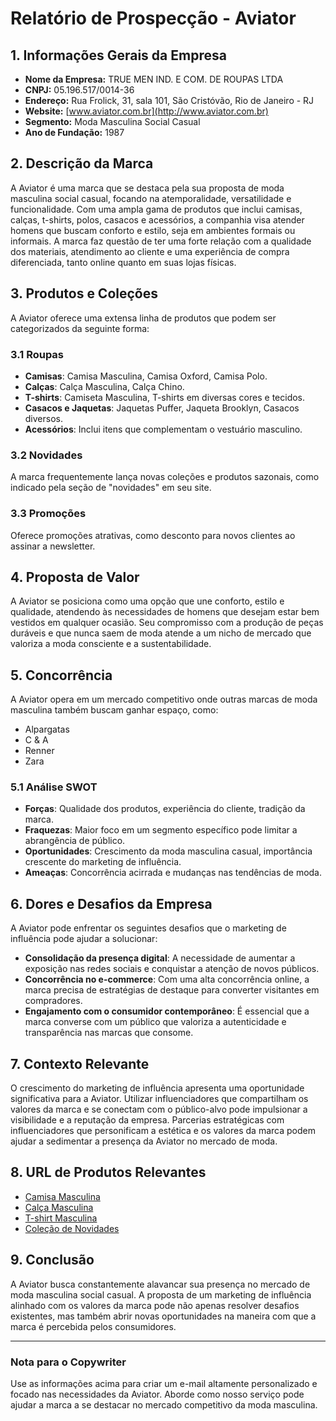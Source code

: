 # Relatório de Prospecção - Aviator

## 1. Informações Gerais da Empresa
- **Nome da Empresa:** TRUE MEN IND. E COM. DE ROUPAS LTDA
- **CNPJ:** 05.196.517/0014-36
- **Endereço:** Rua Frolick, 31, sala 101, São Cristóvão, Rio de Janeiro - RJ
- **Website:** [www.aviator.com.br](http://www.aviator.com.br)
- **Segmento:** Moda Masculina Social Casual
- **Ano de Fundação:** 1987

## 2. Descrição da Marca
A Aviator é uma marca que se destaca pela sua proposta de moda masculina social casual, focando na atemporalidade, versatilidade e funcionalidade. Com uma ampla gama de produtos que inclui camisas, calças, t-shirts, polos, casacos e acessórios, a companhia visa atender homens que buscam conforto e estilo, seja em ambientes formais ou informais. A marca faz questão de ter uma forte relação com a qualidade dos materiais, atendimento ao cliente e uma experiência de compra diferenciada, tanto online quanto em suas lojas físicas.

## 3. Produtos e Coleções
A Aviator oferece uma extensa linha de produtos que podem ser categorizados da seguinte forma:

### 3.1 Roupas
- **Camisas**: Camisa Masculina, Camisa Oxford, Camisa Polo.
- **Calças**: Calça Masculina, Calça Chino.
- **T-shirts**: Camiseta Masculina, T-shirts em diversas cores e tecidos.
- **Casacos e Jaquetas**: Jaquetas Puffer, Jaqueta Brooklyn, Casacos diversos.
- **Acessórios**: Inclui itens que complementam o vestuário masculino.

### 3.2 Novidades
A marca frequentemente lança novas coleções e produtos sazonais, como indicado pela seção de "novidades" em seu site.

### 3.3 Promoções
Oferece promoções atrativas, como desconto para novos clientes ao assinar a newsletter.

## 4. Proposta de Valor
A Aviator se posiciona como uma opção que une conforto, estilo e qualidade, atendendo às necessidades de homens que desejam estar bem vestidos em qualquer ocasião. Seu compromisso com a produção de peças duráveis e que nunca saem de moda atende a um nicho de mercado que valoriza a moda consciente e a sustentabilidade.

## 5. Concorrência
A Aviator opera em um mercado competitivo onde outras marcas de moda masculina também buscam ganhar espaço, como:
- Alpargatas
- C & A
- Renner
- Zara

### 5.1 Análise SWOT
- **Forças**: Qualidade dos produtos, experiência do cliente, tradição da marca.
- **Fraquezas**: Maior foco em um segmento específico pode limitar a abrangência de público.
- **Oportunidades**: Crescimento da moda masculina casual, importância crescente do marketing de influência.
- **Ameaças**: Concorrência acirrada e mudanças nas tendências de moda.

## 6. Dores e Desafios da Empresa
A Aviator pode enfrentar os seguintes desafios que o marketing de influência pode ajudar a solucionar:
- **Consolidação da presença digital**: A necessidade de aumentar a exposição nas redes sociais e conquistar a atenção de novos públicos.
- **Concorrência no e-commerce**: Com uma alta concorrência online, a marca precisa de estratégias de destaque para converter visitantes em compradores.
- **Engajamento com o consumidor contemporâneo**: É essencial que a marca converse com um público que valoriza a autenticidade e transparência nas marcas que consome.

## 7. Contexto Relevante
O crescimento do marketing de influência apresenta uma oportunidade significativa para a Aviator. Utilizar influenciadores que compartilham os valores da marca e se conectam com o público-alvo pode impulsionar a visibilidade e a reputação da empresa. Parcerias estratégicas com influenciadores que personificam a estética e os valores da marca podem ajudar a sedimentar a presença da Aviator no mercado de moda.

## 8. URL de Produtos Relevantes
- [Camisa Masculina](http://www.aviator.com.br/roupas-masculinas/camisa-masculina)
- [Calça Masculina](http://www.aviator.com.br/roupas-masculinas/calca-masculina)
- [T-shirt Masculina](http://www.aviator.com.br/roupas-masculinas/camiseta-masculina)
- [Coleção de Novidades](http://www.aviator.com.br/colecao/novidades)

## 9. Conclusão
A Aviator busca constantemente alavancar sua presença no mercado de moda masculina social casual. A proposta de um marketing de influência alinhado com os valores da marca pode não apenas resolver desafios existentes, mas também abrir novas oportunidades na maneira com que a marca é percebida pelos consumidores.

---

### Nota para o Copywriter
Use as informações acima para criar um e-mail altamente personalizado e focado nas necessidades da Aviator. Aborde como nosso serviço pode ajudar a marca a se destacar no mercado competitivo da moda masculina.